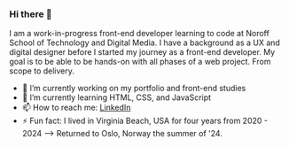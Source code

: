 ### Hi there 👋

I am a work-in-progress front-end developer learning to code at Noroff School of Technology and Digital Media. I have a background as a UX and digital designer before I started my journey as a front-end developer. My goal is to be able to be hands-on with all phases of a web project. From scope to delivery.

- 🔭 I’m currently working on my portfolio and front-end studies 
- 🌱 I’m currently learning HTML, CSS, and JavaScript
- 📫 How to reach me: [LinkedIn](https://www.linkedin.com/in/kariann-norheim-1a342862/)
- ⚡ Fun fact: I lived in Virginia Beach, USA for four years from 2020 - 2024 --> Returned to Oslo, Norway the summer of '24. 

